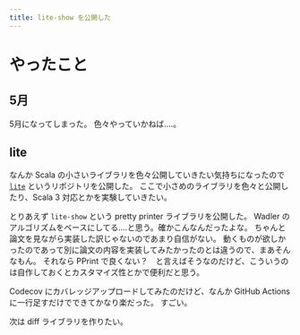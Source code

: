 ```yaml
---
title: lite-show を公開した
---
```


# やったこと

## 5月

5月になってしまった。
色々やっていかねば‥‥。

## lite

なんか Scala の小さいライブラリを色々公開していきたい気持ちになったので [`lite`](https://github.com/MakeNowJust-Labo/lite) というリポジトリを公開した。
ここで小さめのライブラリを色々と公開したり、Scala 3 対応とかを実験していきたい。

とりあえず `lite-show` という pretty printer ライブラリを公開した。
Wadler のアルゴリズムをベースにしてる‥‥と思う。確かこんなんだったよな。
ちゃんと論文を見ながら実装した訳じゃないのであまり自信がない。
動くものが欲しかったのであって別に論文の内容を実装してみたかったのとは違うので、まあそんなもん。
それなら PPrint で良くない？　と言えばそうなのだけど、こういうのは自作しておくとカスタマイズ性とかで便利だと思う。

Codecov にカバレッジアップロードしてみたのだけど、なんか GitHub Actions に一行足すだけでできてかなり楽だった。
すごい。

次は diff ライブラリを作りたい。
